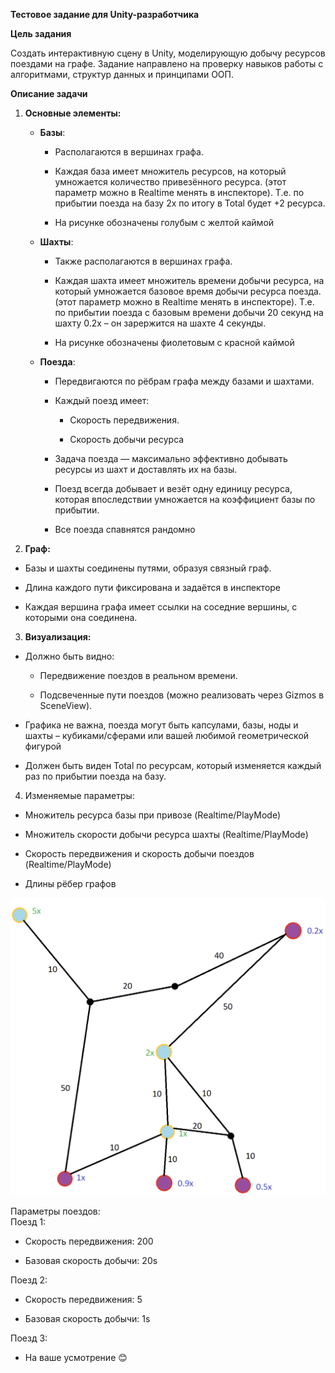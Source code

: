 **Тестовое задание для Unity-разработчика**

**Цель задания**

Создать интерактивную сцену в Unity, моделирующую добычу ресурсов поездами на графе. Задание направлено на проверку навыков работы с алгоритмами, структур данных и принципами ООП.

**Описание задачи**

1. **Основные элементы:**

    - **Базы**:

        - Располагаются в вершинах графа.

        - Каждая база имеет множитель ресурсов, на который умножается количество привезённого ресурса. (этот параметр можно в Realtime менять в инспекторе). Т.е. по прибытии поезда на базу 2х по итогу в Total будет +2 ресурса.

        - На рисунке обозначены голубым с желтой каймой

    - **Шахты**:

        - Также располагаются в вершинах графа.

        - Каждая шахта имеет множитель времени добычи ресурса, на который умножается базовое время добычи ресурса поезда. (этот параметр можно в Realtime менять в инспекторе). Т.е. по прибытии поезда с базовым времени добычи 20 секунд на шахту 0.2х – он зарержится на шахте 4 секунды.

        - На рисунке обозначены фиолетовым с красной каймой

    - **Поезда**:

        - Передвигаются по рёбрам графа между базами и шахтами.

        - Каждый поезд имеет:

            - Скорость передвижения.

            - Скорость добычи ресурса

        - Задача поезда — максимально эффективно добывать ресурсы из шахт и доставлять их на базы.

        - Поезд всегда добывает и везёт одну единицу ресурса, которая впоследствии умножается на коэффициент базы по прибытии.

        - Все поезда спавнятся рандомно

2. **Граф:**

- Базы и шахты соединены путями, образуя связный граф.

- Длина каждого пути фиксирована и задаётся в инспекторе

- Каждая вершина графа имеет ссылки на соседние вершины, с которыми она соединена.

3. **Визуализация:**

- Должно быть видно:

    - Передвижение поездов в реальном времени.

    - Подсвеченные пути поездов (можно реализовать через Gizmos в SceneView).

- Графика не важна, поезда могут быть капсулами, базы, ноды и шахты – кубиками/сферами или вашей любимой геометрической фигурой

- Должен быть виден Total по ресурсам, который изменяется каждый раз по прибытии поезда на базу.

4. Изменяемые параметры:

- Множитель ресурса базы при привозе (Realtime/PlayMode)

- Множитель скорости добычи ресурса шахты (Realtime/PlayMode)

- Скорость передвижения и скорость добычи поездов (Realtime/PlayMode)

- Длины рёбер графов

![](map.png)

Параметры поездов:\
&#x20;Поезд 1:

- Скорость передвижения: 200

- Базовая скорость добычи: 20s

Поезд 2:

- Скорость передвижения: 5

- Базовая скорость добычи: 1s

Поезд 3:

- На ваше усмотрение 😊


